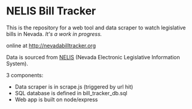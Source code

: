 # NELIS Bill Tracker

This is the repository for a web tool and data scraper to watch legislative bills in Nevada. *It's a work in progress.*

online at http://nevadabilltracker.org

Data is sourced from [NELIS](https://www.leg.state.nv.us/App/NELIS/REL/81st2021) (Nevada Electronic Legislative Information System).

3 components:
 - Data scraper is in scrape.js (triggered by url hit)
 - SQL database is defined in bill_tracker_db.sql
 - Web app is built on node/express